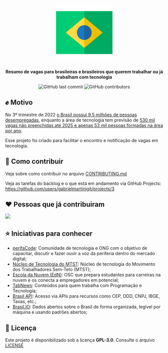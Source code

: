 <h1 align="center"><img src="assets/logo.png" width="180"></h1>

<div align="center">
  <p>
    <strong>Resumo de vagas para brasileiras e brasileiros que querem trabalhar ou já trabalham com tecnologia</strong>
  </p>
</div>

<div align="center">
  <img alt="GitHub last commit" src="https://img.shields.io/github/last-commit/gabrielmartinigit/brasil-vagastech">
  <img alt="GitHub contributors" src="https://img.shields.io/github/contributors/gabrielmartinigit/brasil-vagastech">
</div>

## :fist_raised: Motivo

No 3º trimestre de 2022 [o Brasil possui 9,5 milhões de pessoas desempregadas](https://www.ibge.gov.br/explica/desemprego.php), enquanto a área de tecnologia tem previsão de [530 mil vagas não preenchidas até 2025 e apenas 53 mil pessoas formadas na área por ano](https://brasscom.org.br/estudo-da-brasscom-aponta-demanda-de-797-mil-profissionais-de-tecnologia-ate-2025/).

Esse projeto foi criado para facilitar o encontro e notificação de vagas em tecnologia.

## :link: Como contribuir

Veja sobre como contribuir no arquivo [CONTRIBUTING.md](CONTRIBUTING.md)

Veja as tarefas do backlog e o que está em andamento via GitHub Projects: https://github.com/users/gabrielmartinigit/projects/3

## :heart: Pessoas que já contribuiram

<a href="https://github.com/gabrielmartinigit/brasil-vagastech/graphs/contributors">
  <img src="https://contrib.rocks/image?repo=gabrielmartinigit/brasil-vagastech" />
</a>

## :star: Iniciativas para conhecer

- [perifaCode](https://perifacode.com/): Comunidade de tecnologia e ONG com o objetivo de capacitar, discutir e fazer ouvir a voz da periferia dentro do mercado digital;
- [Núcleo de Tecnologia do MTST](https://nucleodetecnologia.com.br/): Núcleo de tecnologia do Movimento dos Trabalhadores Sem-Teto (MTST);
- [Escola da Nuvem (EdN)](https://escoladanuvem.org/): OSC que prepara estudantes para carreiras na nuvem e os conecta a empregadores em potencial;
- [TabNews](https://github.com/filipedeschamps/tabnews.com.br): Conteúdos para quem trabalha com Programação e Tecnologia;
- [Brasil API](https://github.com/BrasilAPI/BrasilAPI/): Acesso via APIs para recursos como CEP, DDD, CNPJ, IBGE, Taxas, etc.;
- [Brasil.IO](https://github.com/turicas/brasil.io): Dados abertos sobre o Brasil de forma organizada, legível por máquina e usando padrões abertos;

## :scroll: Licença

Este projeto é disponibilizado sob a licença **GPL-3.0**. Consulte o arquivo [LICENSE](LICENSE)
